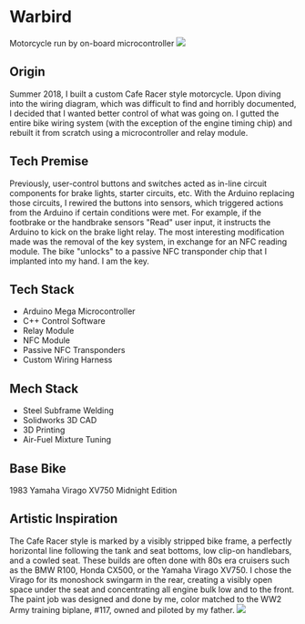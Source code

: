 # Warbird
Motorcycle run by on-board microcontroller
![](https://drive.google.com/open?id=0B-a0mTqx0X3eNWJXVDQyTjJjVElQX1BRRmZOTDlPYVNNYjln)

## Origin
Summer 2018, I built a custom Cafe Racer style motorcycle. 
Upon diving into the wiring diagram, which was difficult to find and horribly documented, I decided that I wanted better control of what was going on. I gutted the entire bike wiring system (with the exception of the engine timing chip) and rebuilt it from scratch using a microcontroller and relay module. 

## Tech Premise
Previously, user-control buttons and switches acted as in-line circuit components for brake lights, starter circuits, etc.
With the Arduino replacing those circuits, I rewired the buttons into sensors, which triggered actions from the Arduino if certain conditions were met. For example, if the footbrake or the handbrake sensors "Read" user input, it instructs the Arduino to kick on the brake light relay.
The most interesting modification made was the removal of the key system, in exchange for an NFC reading module. The bike "unlocks" to a passive NFC transponder chip that I implanted into my hand. I am the key.

## Tech Stack
- Arduino Mega Microcontroller
- C++ Control Software
- Relay Module
- NFC Module
- Passive NFC Transponders
- Custom Wiring Harness

## Mech Stack
- Steel Subframe Welding
- Solidworks 3D CAD
- 3D Printing
- Air-Fuel Mixture Tuning

## Base Bike
1983 Yamaha Virago XV750 Midnight Edition

## Artistic Inspiration
The Cafe Racer style is marked by a visibly stripped bike frame, a perfectly horizontal line following the tank and seat bottoms, low clip-on handlebars, and a cowled seat. These builds are often done with 80s era cruisers such as the BMW R100, Honda CX500, or the Yamaha Virago XV750. I chose the Virago for its monoshock swingarm in the rear, creating a visibly open space under the seat and concentrating all engine bulk low and to the front.
The paint job was designed and done by me, color matched to the WW2 Army training biplane, #117, owned and piloted by my father.
![](https://drive.google.com/file/d/0B-a0mTqx0X3eVHZqM1AtOUQ5MUVpSkhVSkZyZjBKaGNQR09z/view?usp=sharing)
